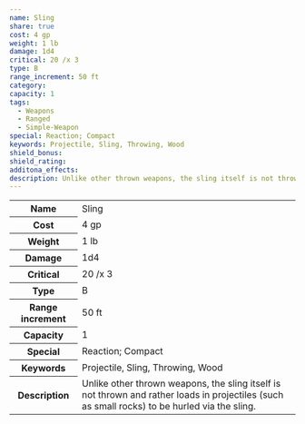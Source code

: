 ```yaml
---
name: Sling
share: true
cost: 4 gp
weight: 1 lb
damage: 1d4
critical: 20 /x 3
type: B
range_increment: 50 ft
category: 
capacity: 1
tags:
  - Weapons
  - Ranged
  - Simple-Weapon
special: Reaction; Compact
keywords: Projectile, Sling, Throwing, Wood
shield_bonus: 
shield_rating: 
additona_effects: 
description: Unlike other thrown weapons, the sling itself is not thrown and rather loads in projectiles (such as small rocks) to be hurled via the sling.
---
```

<p><span dir="ltr" style="overflow-x: auto;"><table><tbody><tr><th dir="ltr">Name</th><td dir="ltr">Sling</td></tr><tr><th dir="ltr">Cost</th><td dir="ltr">4 gp</td></tr><tr><th dir="ltr">Weight</th><td dir="ltr">1 lb</td></tr><tr><th dir="ltr">Damage</th><td dir="ltr">1d4</td></tr><tr><th dir="ltr">Critical</th><td dir="ltr">20 /x 3</td></tr><tr><th dir="ltr">Type</th><td dir="ltr">B</td></tr><tr><th dir="ltr">Range increment</th><td dir="ltr">50 ft</td></tr><tr><th dir="ltr">Capacity</th><td dir="auto">1</td></tr><tr><th dir="ltr">Special</th><td dir="ltr">Reaction; Compact</td></tr><tr><th dir="ltr">Keywords</th><td dir="ltr">Projectile, Sling, Throwing, Wood</td></tr><tr><th dir="ltr">Description</th><td dir="ltr">Unlike other thrown weapons, the sling itself is not thrown and rather loads in projectiles (such as small rocks) to be hurled via the sling.</td></tr></tbody></table></span></p>